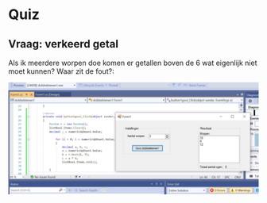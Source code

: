 # Quiz

## Vraag: verkeerd getal

Als ik meerdere worpen doe komen er getallen boven de 6 wat eigenlijk niet moet kunnen? Waar zit de fout?:

![](figures/VerkeerdeGetalQm.png "worpen")
